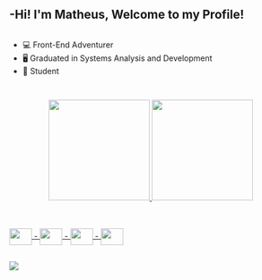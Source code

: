 

##   -Hi! I'm Matheus, Welcome to my Profile!
<div style="display: flex"><br>
  
- 💻  Front-End Adventurer 
- 🖥️  Graduated in Systems Analysis and Development
- 📖  Student

</div>

##

  
  
  <div align="center">
  <a href="https://github.com/marques-matheus">
  <img height="180em" src="https://github-readme-stats.vercel.app/api?username=marques-matheus&show_icons=true&theme=dark&include_all_commits=true&title_color=00613c&icon_color=00613c&bg_color=870a28&text_color=ffffff"/>
  <img height="180em" src="https://github-readme-stats.vercel.app/api/top-langs/?username=marques-matheus&layout=compact&langs_count=7&theme=dark&title_color=00613c&icon_color=00613c&bg_color=870a28&text_color=ffffff"/>
</div>
  



##
  
  
<div style="display: inline_block"><br>
    <img align="center" height="30" width="40" src="https://cdn.jsdelivr.net/gh/devicons/devicon/icons/javascript/javascript-original.svg" /> -
  <img align="center" height="30" width="40" src="https://cdn.jsdelivr.net/gh/devicons/devicon/icons/html5/html5-original.svg" /> -
  <img align="center" height="30" width="40" src="https://cdn.jsdelivr.net/gh/devicons/devicon/icons/react/react-original.svg" /> -
  <img align="center" height="30" width="40" src="https://cdn.jsdelivr.net/gh/devicons/devicon/icons/css3/css3-original.svg" />
    
  </div>

##


<div> 
<a href="https://www.linkedin.com/in/marques-matheus-silva/" target="_blank"><img src="https://img.shields.io/badge/LinkedIn-0077B5?style=for-the-badge&logo=linkedin&logoColor=white target="_blank"/></a>
</div>
